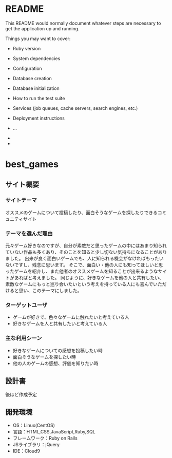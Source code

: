 # README

This README would normally document whatever steps are necessary to get the
application up and running.

Things you may want to cover:

* Ruby version

* System dependencies

* Configuration

* Database creation

* Database initialization

* How to run the test suite

* Services (job queues, cache servers, search engines, etc.)

* Deployment instructions

* ...
*
*


# best_games

## サイト概要
### サイトテーマ
オススメのゲームについて投稿したり、面白そうなゲームを探したりできるコミュニティサイト
​
### テーマを選んだ理由
元々ゲーム好きなのですが、自分が素敵だと思ったゲームの中にはあまり知られていない作品も多くあり、そのことを知ると少し切ない気持ちになることがありました。
出来が良く面白いゲームでも、人に知られる機会がなければもったいないですし、残念に思います。
そこで、面白い・他の人にも知ってほしいと思ったゲームを紹介し、また他者のオススメゲームを知ることが出来るようなサイトがあればと考えました。
同じように、好きなゲームを他の人と共有したい、素敵なゲームにもっと巡り会いたいという考えを持っている人にも喜んでいただけると思い、このテーマにしました。

### ターゲットユーザ
- ゲームが好きで、色々なゲームに触れたいと考えている人
- 好きなゲームを人と共有したいと考えている人

### 主な利用シーン
- 好きなゲームについての感想を投稿したい時
- 面白そうなゲームを探したい時
- 他の人のゲームの感想、評価を知りたい時
​
## 設計書
後ほど作成予定
​
## 開発環境
- OS：Linux(CentOS)
- 言語：HTML,CSS,JavaScript,Ruby,SQL
- フレームワーク：Ruby on Rails
- JSライブラリ：jQuery
- IDE：Cloud9
